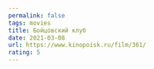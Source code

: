 ```yaml
---
permalink: false
tags: movies
title: Бойцовский клуб
date: 2021-03-08
url: https://www.kinopoisk.ru/film/361/
rating: 5
---
```

